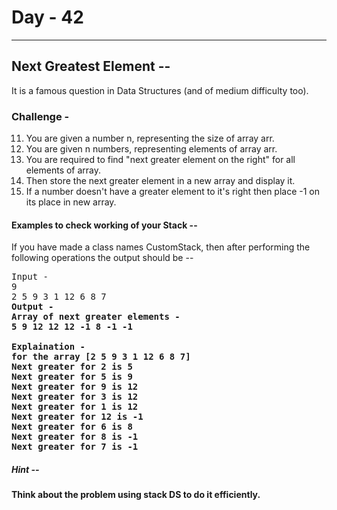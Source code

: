  # Day - 42
---
## Next Greatest Element --
It is a famous question in Data Structures (and of medium difficulty too). 
### Challenge - 
11. You are given a number n, representing the size of array arr.
2. You are given n numbers, representing elements of array arr.
3. You are required to find "next greater element on the right" for all elements of array.
4. Then store the next greater element in a new array and display it.
5. If a number doesn't have a greater element to it's right then place -1 on its place in new array. 

#### Examples to check working of your Stack -- 
If you have made a class names CustomStack, then after performing the following operations the output should be -- 
<pre>
Input -                                          
9
2 5 9 3 1 12 6 8 7
<b>Output -                                      
Array of next greater elements - 
5 9 12 12 12 -1 8 -1 -1

<b>Explaination - </b> 
for the array [2 5 9 3 1 12 6 8 7]
Next greater for 2 is 5
Next greater for 5 is 9
Next greater for 9 is 12
Next greater for 3 is 12
Next greater for 1 is 12
Next greater for 12 is -1
Next greater for 6 is 8
Next greater for 8 is -1
Next greater for 7 is -1
</pre>

##### Hint -- 
Think about the problem using stack DS to do it efficiently.